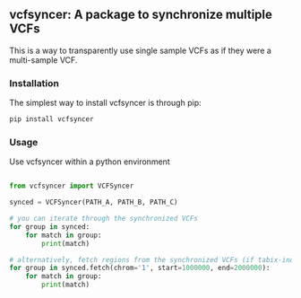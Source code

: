 ## vcfsyncer: A package to synchronize multiple VCFs
This is a way to transparently use single sample VCFs as if they were a
multi-sample VCF.

### Installation
The simplest way to install vcfsyncer is through pip:
```sh
pip install vcfsyncer
```

### Usage
Use vcfsyncer within a python environment
```python

from vcfsyncer import VCFSyncer

synced = VCFSyncer(PATH_A, PATH_B, PATH_C)

# you can iterate through the synchronized VCFs
for group in synced:
    for match in group:
        print(match)

# alternatively, fetch regions from the synchronized VCFs (if tabix-indexed)
for group in synced.fetch(chrom='1', start=1000000, end=2000000):
    for match in group:
        print(match)
```
